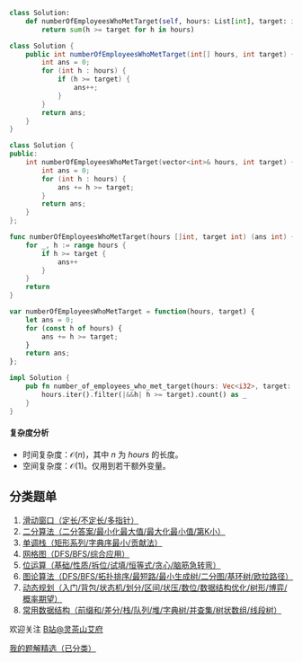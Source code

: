 ```py [sol-Python3]
class Solution:
    def numberOfEmployeesWhoMetTarget(self, hours: List[int], target: int) -> int:
        return sum(h >= target for h in hours)
```

```java [sol-Java]
class Solution {
    public int numberOfEmployeesWhoMetTarget(int[] hours, int target) {
        int ans = 0;
        for (int h : hours) {
            if (h >= target) {
                ans++;
            }
        }
        return ans;
    }
}
```

```cpp [sol-C++]
class Solution {
public:
    int numberOfEmployeesWhoMetTarget(vector<int>& hours, int target) {
        int ans = 0;
        for (int h : hours) {
            ans += h >= target;
        }
        return ans;
    }
};
```

```go [sol-Go]
func numberOfEmployeesWhoMetTarget(hours []int, target int) (ans int) {
	for _, h := range hours {
		if h >= target {
			ans++
		}
	}
	return
}
```

```js [sol-JavaScript]
var numberOfEmployeesWhoMetTarget = function(hours, target) {
    let ans = 0;
    for (const h of hours) {
        ans += h >= target;
    }
    return ans;
};
```

```rust [sol-Rust]
impl Solution {
    pub fn number_of_employees_who_met_target(hours: Vec<i32>, target: i32) -> i32 {
        hours.iter().filter(|&&h| h >= target).count() as _
    }
}
```

#### 复杂度分析

- 时间复杂度：$\mathcal{O}(n)$，其中 $n$ 为 $\textit{hours}$ 的长度。
- 空间复杂度：$\mathcal{O}(1)$。仅用到若干额外变量。

## 分类题单

1. [滑动窗口（定长/不定长/多指针）](https://leetcode.cn/circle/discuss/0viNMK/)
2. [二分算法（二分答案/最小化最大值/最大化最小值/第K小）](https://leetcode.cn/circle/discuss/SqopEo/)
3. [单调栈（矩形系列/字典序最小/贡献法）](https://leetcode.cn/circle/discuss/9oZFK9/)
4. [网格图（DFS/BFS/综合应用）](https://leetcode.cn/circle/discuss/YiXPXW/)
5. [位运算（基础/性质/拆位/试填/恒等式/贪心/脑筋急转弯）](https://leetcode.cn/circle/discuss/dHn9Vk/)
6. [图论算法（DFS/BFS/拓扑排序/最短路/最小生成树/二分图/基环树/欧拉路径）](https://leetcode.cn/circle/discuss/01LUak/)
7. [动态规划（入门/背包/状态机/划分/区间/状压/数位/数据结构优化/树形/博弈/概率期望）](https://leetcode.cn/circle/discuss/tXLS3i/)
8. [常用数据结构（前缀和/差分/栈/队列/堆/字典树/并查集/树状数组/线段树）](https://leetcode.cn/circle/discuss/mOr1u6/)

欢迎关注 [B站@灵茶山艾府](https://space.bilibili.com/206214)

[我的题解精选（已分类）](https://github.com/EndlessCheng/codeforces-go/blob/master/leetcode/SOLUTIONS.md)
